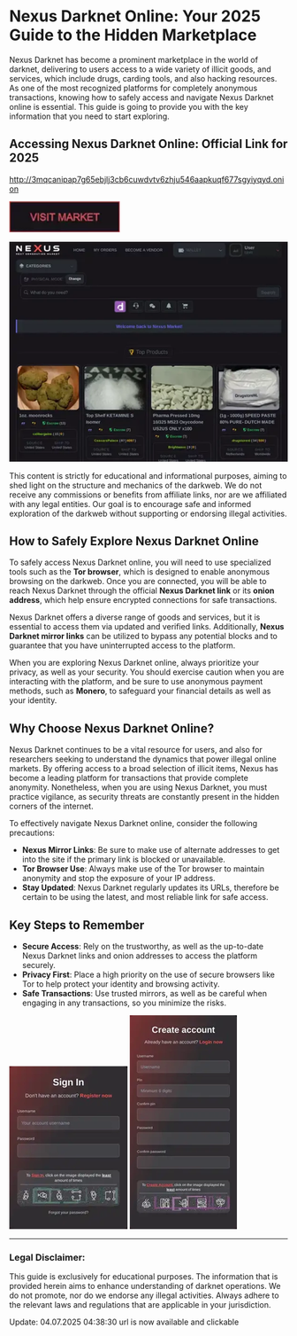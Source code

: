 # Nexus Darknet Online: Your 2025 Guide to the Hidden Marketplace

Nexus Darknet has become a prominent marketplace in the world of darknet, delivering to users access to a wide variety of illicit goods, and services, which include drugs, carding tools, and also hacking resources. As one of the most recognized platforms for completely anonymous transactions, knowing how to safely access and navigate Nexus Darknet online is essential. This guide is going to provide you with the key information that you need to start exploring.

## Accessing Nexus Darknet Online: Official Link for 2025

http://3mqcanipap7g65ebjlj3cb6cuwdvtv6zhju546aapkuqf677sgyiyqyd.onion

[<img src="/src/screen.webp" width="200">](http://3mqcanipap7g65ebjlj3cb6cuwdvtv6zhju546aapkuqf677sgyiyqyd.onion)

<a href="http://3mqcanipap7g65ebjlj3cb6cuwdvtv6zhju546aapkuqf677sgyiyqyd.onion"><img src="/src/sketch.webp" alt="image" style="max-width: 100%;"></a>

This content is strictly for educational and informational purposes, aiming to shed light on the structure and mechanics of the darkweb. We do not receive any commissions or benefits from affiliate links, nor are we affiliated with any legal entities. Our goal is to encourage safe and informed exploration of the darkweb without supporting or endorsing illegal activities.

## How to Safely Explore Nexus Darknet Online

To safely access Nexus Darknet online, you will need to use specialized tools such as the **Tor browser**, which is designed to enable anonymous browsing on the darkweb. Once you are connected, you will be able to reach Nexus Darknet through the official **Nexus Darknet link** or its **onion address**, which help ensure encrypted connections for safe transactions.

Nexus Darknet offers a diverse range of goods and services, but it is essential to access them via updated and verified links. Additionally, **Nexus Darknet mirror links** can be utilized to bypass any potential blocks and to guarantee that you have uninterrupted access to the platform.

When you are exploring Nexus Darknet online, always prioritize your privacy, as well as your security. You should exercise caution when you are interacting with the platform, and be sure to use anonymous payment methods, such as **Monero**, to safeguard your financial details as well as your identity.

## Why Choose Nexus Darknet Online?

Nexus Darknet continues to be a vital resource for users, and also for researchers seeking to understand the dynamics that power illegal online markets. By offering access to a broad selection of illicit items, Nexus has become a leading platform for transactions that provide complete anonymity. Nonetheless, when you are using Nexus Darknet, you must practice vigilance, as security threats are constantly present in the hidden corners of the internet.

To effectively navigate Nexus Darknet online, consider the following precautions:

-   **Nexus Mirror Links**: Be sure to make use of alternate addresses to get into the site if the primary link is blocked or unavailable.
-   **Tor Browser Use**: Always make use of the Tor browser to maintain anonymity and stop the exposure of your IP address.
-   **Stay Updated**: Nexus Darknet regularly updates its URLs, therefore be certain to be using the latest, and most reliable link for safe access.

## Key Steps to Remember

-   **Secure Access**: Rely on the trustworthy, as well as the up-to-date Nexus Darknet links and onion addresses to access the platform securely.
-   **Privacy First**: Place a high priority on the use of secure browsers like Tor to help protect your identity and browsing activity.
-   **Safe Transactions**: Use trusted mirrors, as well as be careful when engaging in any transactions, so you minimize the risks.

<a href="http://3mqcanipap7g65ebjlj3cb6cuwdvtv6zhju546aapkuqf677sgyiyqyd.onion"><img src="/src/overlay.webp" alt="image" style="max-width: 100%;"></a>
<a href="http://3mqcanipap7g65ebjlj3cb6cuwdvtv6zhju546aapkuqf677sgyiyqyd.onion"><img src="/src/reset.webp" alt="image" style="max-width: 100%;"></a>

---

### Legal Disclaimer:

This guide is exclusively for educational purposes. The information that is provided herein aims to enhance understanding of darknet operations. We do not promote, nor do we endorse any illegal activities. Always adhere to the relevant laws and regulations that are applicable in your jurisdiction.

















Update:  04.07.2025 04:38:30 url is now available and clickable